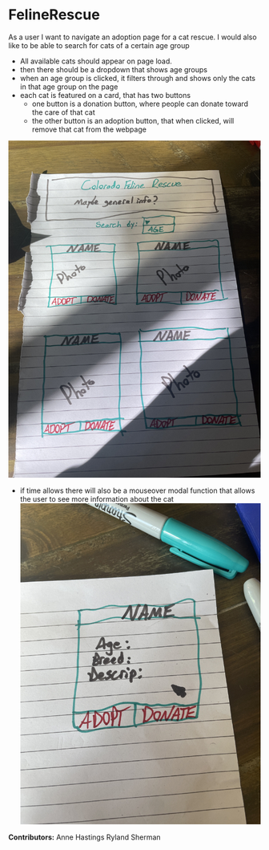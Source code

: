 # FelineRescue

As a user I want to navigate an adoption page for a cat rescue. I would also like to be able to search for cats of a certain age group
 - All available cats should appear on page load.
 - then there should be a dropdown that shows age groups
 - when an age group is clicked, it filters through and shows only the cats in that age group on the page
 - each cat is featured on a card, that has two buttons
   - one button is a donation button, where people can donate toward the care of that cat
   - the other button is an adoption button, that when clicked, will remove that cat from the webpage

![hand-drawn concept](Wireframe.jpg)

 - if time allows there will also be a mouseover modal function that allows the user to see more information about the cat
 ![modal concept](Modal.jpg)

 **Contributors:**
 Anne Hastings
 Ryland Sherman